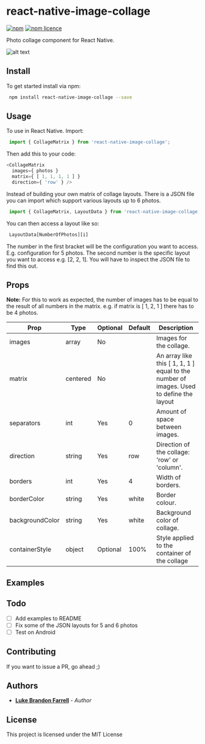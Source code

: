 # react-native-image-collage

[![npm](https://img.shields.io/npm/v/react-native-image-collage.svg?style=flat-square)](https://www.npmjs.com/package/react-native-image-collage)
[![npm licence](http://img.shields.io/npm/l/react-native-image-collage.svg?style=flat-square)](https://npmjs.org/package/react-native-image-collage)

Photo collage component for React Native.

![alt text](https://raw.githubusercontent.com/LukeBrandonFarrell/react-native-image-collage/master/collage_1.png)

## Install

To get started install via npm:
```sh
 npm install react-native-image-collage --save
```

## Usage

To use in React Native. Import:
```js
 import { CollageMatrix } from 'react-native-image-collage';
```

Then add this to your code:
```js
<CollageMatrix
  images={ photos }
  matrix={ [ 1, 1, 1, 1 ] }
  direction={ 'row' } />

```

Instead of building your own matrix of collage layouts. There is a JSON file you can import which support various layouts up to 6 photos.
```js
 import { CollageMatrix, LayoutData } from 'react-native-image-collage';
```

You can then access a layout like so:
```js
 LayoutData[NumberOfPhotos][i]
```

The number in the first bracket will be the configuration you want to access. E.g. configuration for 5 photos. The second number is the specific layout you want to access e.g. [2, 2, 1]. You will have to inspect the JSON file to find this out.

## Props

**Note:** For this to work as expected, the number of images has to be equal to the result of all numbers in the matrix. e.g. if matrix is [ 1, 2, 1 ] there has to be 4 photos.  

| Prop            | Type          | Optional  | Default | Description                                                                             |
| --------------- | ------------- | --------- | ------- | --------------------------------------------------------------------------------------- |
| images          | array         | No        |         | Images for the collage.                                                                 |
| matrix          | centered      | No        |         | An array like this [ 1, 1, 1 ] equal to the number of images. Used to define the layout |
| separators      | int           | Yes       | 0       | Amount of space between images.                                                         |
| direction       | string        | Yes       | row     | Direction of the collage: 'row' or 'column'.                                            |
| borders         | int           | Yes       | 4       | Width of borders.                                                                       |
| borderColor     | string        | Yes       | white   | Border colour.                                                                          |
| backgroundColor | string        | Yes       | white   | Background color of collage.                                                            |
| containerStyle  | object        | Optional  | 100%    | Style applied to the container of the collage                                           |

## Examples


## Todo

- [ ] Add examples to README
- [ ] Fix some of the JSON layouts for 5 and 6 photos
- [ ] Test on Android

## Contributing

If you want to issue a PR, go ahead ;)

## Authors

* [**Luke Brandon Farrell**](https://lukebrandonfarrell.com/) - *Author*

## License

This project is licensed under the MIT License
